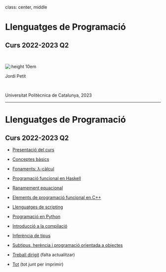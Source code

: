 
class: center, middle

# Llenguatges de Programació

## Curs 2022-2023 Q2

<br/>


![:height 10em](img/hardest-programming-language.png)



Jordi Petit 

<br/>

Universitat Politècnica de Catalunya, 2023

---

# Llenguatges de Programació

## Curs 2022-2023 Q2

- [Presentació del curs](01-presentacio.html)
- [Conceptes bàsics](02-introduccio.html)
- [Fonaments: λ-càlcul](03-lambda-calcul.html)
- [Programació funcional en Haskell](https://jpetit.jutge.org/haskell/)
- [Ranamement equacional](16-raonament-equacional.html)
- [Elements de programació funcional en C++](09-fp-c++.html)
- [Llenguatges de scripting](12-scripting.html)
- [Programació en Python](https://gebakx.github.io/Python3)
- [Introducció a la compilació](13-compilacio.html)
- [Inferència de tipus](11-inferencia-tipus.html)
- [Subtipus, herència i programació orientada a objectes](14-subtipus.html)
- [Treball dirigit](10-treball-lps.html) (falta actualitzar)

- [Tot](all.html) (tot junt per imprimir)
